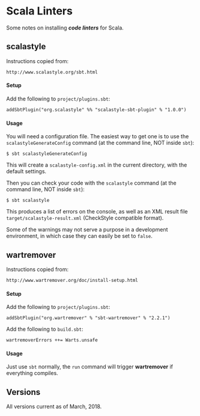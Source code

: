 # Scala Linters

Some notes on installing ___code linters___ for Scala.

## scalastyle

Instructions copied from:

    http://www.scalastyle.org/sbt.html

#### Setup

Add the following to `project/plugins.sbt`:

    addSbtPlugin("org.scalastyle" %% "scalastyle-sbt-plugin" % "1.0.0")

#### Usage

You will need a configuration file. The easiest way to get one is to use the `scalastyleGenerateConfig`
command (at the command line, NOT inside `sbt`):

    $ sbt scalastyleGenerateConfig

This will create a `scalastyle-config.xml` in the current directory, with the default settings.

Then you can check your code with the `scalastyle` command (at the command line, NOT inside `sbt`):

    $ sbt scalastyle

This produces a list of errors on the console, as well as an XML result file
`target/scalastyle-result.xml` (CheckStyle compatible format).

Some of the warnings may not serve a purpose in a development environment, in which case they can
easily be set to `false`.

## wartremover

Instructions copied from:

    http://www.wartremover.org/doc/install-setup.html

#### Setup

Add the following to `project/plugins.sbt`:

    addSbtPlugin("org.wartremover" % "sbt-wartremover" % "2.2.1")

Add the following to `build.sbt`:

    wartremoverErrors ++= Warts.unsafe

#### Usage

Just use `sbt` normally, the `run` command will trigger __wartremover__ if everything compiles.

## Versions

All versions current as of March, 2018.
